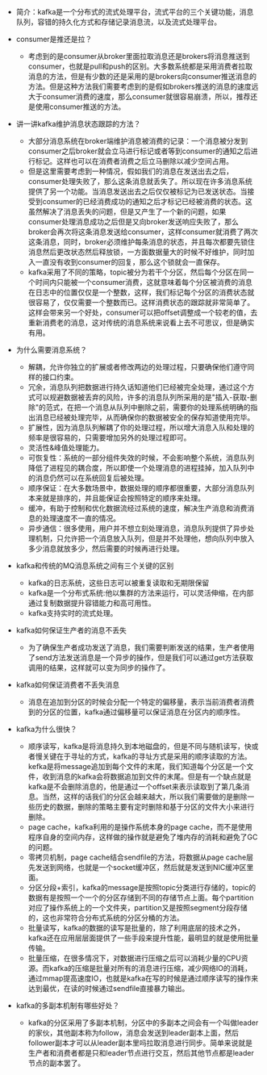 + 简介：kafka是一个分布式的流式处理平台，流式平台的三个关键功能，消息队列，容错的持久化方式和存储记录消息流，以及流式处理平台。
+ consumer是推还是拉？
  + 考虑到的是consumer从broker里面拉取消息还是brokers将消息推送到consumer，也就是pull和push的区别。大多数系统都是采用消费者拉取消息的方法，但是有少数的还是采用的是brokers向consumer推送消息的方法。但是这种方法我们需要考虑到的是假如brokers推送的消息的速度远大于consumer消费的速度，那么consumer就很容易崩溃，所以，推荐还是使用consumer推送的方法。
+ 讲一讲kafka维护消息状态跟踪的方法？
  + 大部分消息系统在broker端维护消息被消费的记录：一个消息被分发到consumer之后broker就会立马进行标记或者等到consumer的通知之后进行标记。这样也可以在消费者消费之后立马删除以减少空间占用。
  + 但是这里需要考虑到一种情况，假如我们的消息在发送出去之后，consumer处理失败了，那么这条消息就丢失了。所以现在许多消息系统提供了另一个功能。当消息发送出去之后仅仅被标记为已发送状态。当接受到consumer的已经消费成功的通知之后才标记已经被消费的状态。这虽然解决了消息丢失的问题，但是又产生了一个新的问题，如果consumer处理消息成功之后但是又向broker发送响应失败了，那么broker会再次将这条消息发送给consumer，这样consumer就消费了两次这条消息，同时，broker必须维护每条消息的状态，并且每次都要先锁住消息然后更改状态然后释放锁，一方面数据量大的时候不好维护，同时加入一直没有收到consumer的回复，那么这个锁就会一直保存。
  + kafka采用了不同的策略，topic被分为若干个分区，然后每个分区在同一个时间内只能被一个consumer消费，这就意味着每个分区被消费的消息在日志中的位置仅仅是一个整数，这样，我们标记每个分区的消费状态就很容易了，仅仅需要一个整数而已。这样消费状态的跟踪就非常简单了。这样会带来另一个好处，consumer可以把offset调整成一个较老的值，去重新消费老的消息，这对传统的消息系统来说看上去不可思议，但是确实有用。
+ 为什么需要消息系统？
  + 解耦，允许你独立的扩展或者修改两边的处理过程，只要确保他们遵守同样的接口约束。
  + 冗余，消息队列把数据进行持久话知道他们已经被完全处理，通过这个方式可以规避数据被丢弃的风险，许多的消息队列所采用的是"插入-获取-删除"的范式，在把一个消息从队列中删除之前，需要你的处理系统明确的指出消息已经被处理完毕，从而确保你的数据被安全的保存知道使用完毕。
  + 扩展性，因为消息队列解耦了你的处理过程，所以增大消息入队和处理的频率是很容易的，只需要增加另外的处理过程即可。
  + 灵活性&峰值处理能力。
  + 可恢复性：系统的一部分组件失效的时候，不会影响整个系统，消息队列降低了进程见的耦合度，所以即使一个处理消息的进程挂掉，加入队列中的消息仍然可以在系统回复后被处理。
  + 顺序保证：在大多数场景中，数据处理的顺序都很重要，大部分消息队列本来就是排序的，并且能保证会按照特定的顺序来处理。
  + 缓冲，有助于控制和优化数据流经过系统的速度，解决生产消息和消费消息的处理速度不一直的情况。
  + 异步通信：很多使用，用户并不想立刻处理消息，消息队列提供了异步处理机制，只允许把一个消息放入队列，但是并不处理他，想向队列中放入多少消息就放多少，然后需要的时候再进行处理。
+ kafka和传统的MQ消息系统之间有三个关键的区别
  + kafka的日志系统，这些日志可以被重复读取和无期限保留
  + kafka是一个分布式系统:他以集群的方法来运行，可以灵活伸缩，在内部通过复制数据提升容错能力和高可用性。
  + kafka支持实时的流式处理。
+ kafka如何保证生产者的消息不丢失
  + 为了确保生产者成功发送了消息，我们需要判断发送的结果，生产者使用了send方法发送消息是一个异步的操作，但是我们可以通过get方法获取调用的结果，这样就可以变为同步的操作了。
+ kafka如何保证消费者不丢失消息
  + 消息在追加到分区的时候会分配一个特定的偏移量，表示当前消费者消费到的分区的位置，kafka通过偏移量可以保证消息在分区内的顺序性。
+ kafka为什么很快？

  + 顺序读写，kafka是将消息持久到本地磁盘的，但是不同与随机读写，快或者慢关键在于寻址的方式，kafka的寻址方式是采用的顺序读取的方法。kefka是将message追加到每个文件的末尾，我们知道每个分区是一个文件，收到消息的kafka会将数据追加到文件的末尾。但是有一个缺点就是kafka是不会删除消息的，他是通过一个offset来表示读取到了第几条消息。当然，这样的话我们的分区会越来越大，所以我们需要做的是删除一些历史的数据，删除的策略主要有定时删除和基于分区的文件大小来进行删除。
  + page cache，kafka利用的是操作系统本身的page cache，而不是使用程序自身的空间内存，这样做的操作就是避免了堆内存的消耗和避免了GC的问题。
  + 零拷贝机制，page cache结合sendfile的方法，将数据从page cache层先发送到网络，也就是一个socket缓冲区，然后就是发送到NIC缓冲区里面。
  + 分区分段+索引，kafka的message是按照topic分类进行存储的，topic的数据有是按照一个一个的分区存储到不同的存储节点上面。每个partition对应了操作系统上的一个文件夹，partition又是按照segment分段存储的，这也非常符合分布式系统的分区分桶的方法。
  + 批量读写，kafka的数据的读写是批量的，除了利用底层的技术之外，kafka还在应用层层面提供了一些手段来提升性能，最明显的就是使用批量传输。
  + 批量压缩，在很多情况下，对数据进行压缩之后可以消耗少量的CPU资源。而kafka的压缩是批量对所有的消息进行压缩，减少网络IO的消耗，通过mmap提高速度IO，也就是kafka在写的时候是通过顺序读写的操作来达到最优，在读的时候通过sendfile直接暴力输出。
+ kafka的多副本机制有哪些好处？
  + kafka的分区采用了多副本机制，分区中的多副本之间会有一个叫做leader的家伙，其他副本称为follow，消息会发送到leader副本上面，然后follower副本才可以从leader副本里吗拉取消息进行同步。简单来说就是生产者和消费者都是只和leader节点进行交互，然后其他节点都是leader节点的副本罢了。